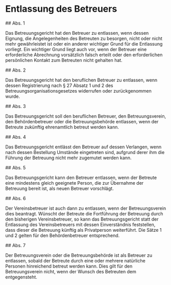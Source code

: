 # Entlassung des Betreuers



\#\# Abs. 1

 Das Betreuungsgericht hat den Betreuer zu entlassen, wenn dessen Eignung, die Angelegenheiten des Betreuten zu besorgen, nicht oder nicht mehr gewährleistet ist oder ein anderer wichtiger Grund für die Entlassung vorliegt. Ein wichtiger Grund liegt auch vor, wenn der Betreuer eine erforderliche Abrechnung vorsätzlich falsch erteilt oder den erforderlichen persönlichen Kontakt zum Betreuten nicht gehalten hat.

\#\# Abs. 2

 Das Betreuungsgericht hat den beruflichen Betreuer zu entlassen, wenn dessen Registrierung nach § 27 Absatz 1 und 2 des Betreuungsorganisationsgesetzes widerrufen oder zurückgenommen wurde.

\#\# Abs. 3

 Das Betreuungsgericht soll den beruflichen Betreuer, den Betreuungsverein, den Behördenbetreuer oder die Betreuungsbehörde entlassen, wenn der Betreute zukünftig ehrenamtlich betreut werden kann.

\#\# Abs. 4

 Das Betreuungsgericht entlässt den Betreuer auf dessen Verlangen, wenn nach dessen Bestellung Umstände eingetreten sind, aufgrund derer ihm die Führung der Betreuung nicht mehr zugemutet werden kann.

\#\# Abs. 5

 Das Betreuungsgericht kann den Betreuer entlassen, wenn der Betreute eine mindestens gleich geeignete Person, die zur Übernahme der Betreuung bereit ist, als neuen Betreuer vorschlägt.

\#\# Abs. 6

 Der Vereinsbetreuer ist auch dann zu entlassen, wenn der Betreuungsverein dies beantragt. Wünscht der Betreute die Fortführung der Betreuung durch den bisherigen Vereinsbetreuer, so kann das Betreuungsgericht statt der Entlassung des Vereinsbetreuers mit dessen Einverständnis feststellen, dass dieser die Betreuung künftig als Privatperson weiterführt. Die Sätze 1 und 2 gelten für den Behördenbetreuer entsprechend.

\#\# Abs. 7

 Der Betreuungsverein oder die Betreuungsbehörde ist als Betreuer zu entlassen, sobald der Betreute durch eine oder mehrere natürliche Personen hinreichend betreut werden kann. Dies gilt für den Betreuungsverein nicht, wenn der Wunsch des Betreuten dem entgegensteht. 


